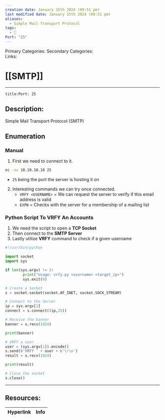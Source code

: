 ```yaml
---
creation date: January 15th 2024 (09:51 pm)
last modified date: January 15th 2024 (09:51 pm)
aliases:
  - Simple Mail Transport Protocol
tags:
  - 📕
Port: "25"
---
```

 
Primary Categories: 
Secondary Categories:  
Links: 
# [[SMTP]]  
___
```ad-port
title:Port: 25
```
## Description:  
Simple Mail Transport Protocol (SMTP)


## Enumeration
### Manual
1. First we need to connect to it.
```bash
nc -nv 10.10.10.10 25
```
- `25` being the port the server is hosting it on

2. Interesting commands we can try once connected.
	- `VRFY <USERNAME>` = We can request the server to verify if this email address is valid
	- `EXPN` = Checks with the server for a membership of a mailing list


### Python Script To **VRFY** An Accounts
1. We need the script to open a **TCP Socket**
2. Then connect to the **SMTP Server**
3. Lastly utilize **VRFY** command to check if a given username

```python
#!/usr/bin/python

import socket
import sys

if len(sys.argv) != 3:
        print("Usage: vrfy.py <username> <target_ip>")
        sys.exit(0)

# Create a Socket
s = socket.socket(socket.AF_INET, socket.SOCK_STREAM)

# Connect to the Server
ip = sys.argv[2]
connect = s.connect((ip,25))

# Receive the banner
banner = s.recv(1024)

print(banner)

# VRFY a user
user = (sys.argv[1]).encode()
s.send(b'VRFY ' + user + b'\r\n')
result = s.recv(1024)

print(result)

# Close the socket
s.close()
```



___

## Resources:

| Hyperlink | Info |
| --------- | ---- |


